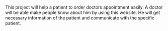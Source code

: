 This project will help a patient to order doctors appointment easily. A doctor will be able make people know about him by using this website. He will get necessary information of the patient and communicate with the specific patient.
